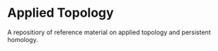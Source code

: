 # Applied Topology
A repositiory of reference material on applied topology and persistent homology.
